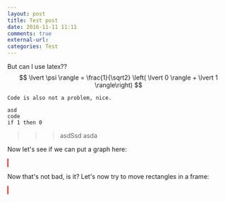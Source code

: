 ```yaml
---
layout: post
title: Test post
date: 2016-11-11 11:11
comments: true
external-url:
categories: Test
---
```

<script src="https://cdnjs.cloudflare.com/ajax/libs/Chart.js/2.4.0/Chart.min.js"></script>
<script src="https://ajax.googleapis.com/ajax/libs/jquery/3.1.1/jquery.min.js"></script>

<style>
    canvas {
        border:1px solid red;
    }
</style>


But can I use latex??
$$
  \lvert \psi \rangle =  \frac{1}{\sqrt2} \left( \lvert 0 \rangle + \lvert 1 \rangle\right)
$$

`
Code is also not a problem, nice.
`

    asd
    code
    if 1 then 0

>>> asdSsd asda 

Now let's see if we can put a graph here:

<canvas id="myChart" width="200" height="100"></canvas>

<script>
var ctx = document.getElementById("myChart");
var myChart = new Chart(ctx, {
    type: 'bar',
    data: {
        labels: ["Red", "Blue", "Yellow", "Green", "Purple", "Orange"],
        datasets: [{
            label: ['# of Votes', 'ehia'],
            data: [12, 19, 3, 5, 2, 3],
            backgroundColor: [
                'rgba(255, 99, 132, 0.2)',
                'rgba(54, 162, 235, 0.2)',
                'rgba(255, 206, 86, 0.2)',
                'rgba(75, 192, 192, 0.2)',
                'rgba(153, 102, 255, 0.2)',
                'rgba(255, 159, 64, 0.2)'
            ],
            borderColor: [
                'rgba(255,99,132,1)',
                'rgba(54, 162, 235, 1)',
                'rgba(255, 206, 86, 1)',
                'rgba(75, 192, 192, 1)',
                'rgba(153, 102, 255, 1)',
                'rgba(255, 159, 64, 1)'
            ],
            borderWidth: 1
        }]
    },
    options: {
        scales: {
            yAxes: [{
                ticks: {
                    beginAtZero:true
                }
            }]
        }
    }
});
</script>

Now that's not bad, is it?
Let's now try to move rectangles in a frame:

<canvas id="myCanvas" width="300" height="300"></canvas>

<script>
var canvas = document.getElementById("myCanvas");
var ctx = canvas.getContext("2d");

var canvasOffset = $("#myCanvas").offset();
var offsetX = canvasOffset.left;
var offsetY = canvasOffset.top;

// animation variables
var currentX = 10;
var currentY = 10;
var frameCount = 60;
var timer;
var points;
var currentFrame;


function animate() {
    var point = points[currentFrame++];
    draw(point.x, point.y);

    // refire the timer until out-of-points
    if (currentFrame < points.length) {
        timer = setTimeout(animate, 1000 / 60);
    }
}

function linePoints(x1, y1, x2, y2, frames) {
    var dx = x2 - x1;
    var dy = y2 - y1;
    var length = Math.sqrt(dx * dx + dy * dy);
    var incrementX = dx / frames;
    var incrementY = dy / frames;
    var a = new Array();

    a.push({
        x: x1,
        y: y1
    });
    for (var frame = 0; frame < frames - 1; frame++) {
        a.push({
            x: x1 + (incrementX * frame),
            y: y1 + (incrementY * frame)
        });
    }
    a.push({
        x: x2,
        y: y2
    });
    return (a);
}

function draw(x, y) {
    ctx.clearRect(0, 0, canvas.width, canvas.height);
    ctx.beginPath();
        ctx.fillStyle = "skyblue";
        ctx.strokeStyle = "gray";
        ctx.rect(x, y, 30, 20);
        ctx.fill();
        ctx.stroke();
    }

    function handleMouseDown(e) {
        mouseX = parseInt(e.clientX - offsetX);
        mouseY = parseInt(e.clientY - offsetY);
        $("#downlog").html("Down: " + mouseX + " / " + mouseY);

        // Put your mousedown stuff here
        points = linePoints(currentX, currentY, mouseX, mouseY, frameCount);
        currentFrame = 0;
        currentX = mouseX;
        currentY = mouseY;
        animate();
    }

    $("#canvas").mousedown(function (e) {
        handleMouseDown(e);
    });

    draw(10, 10);
</script>
